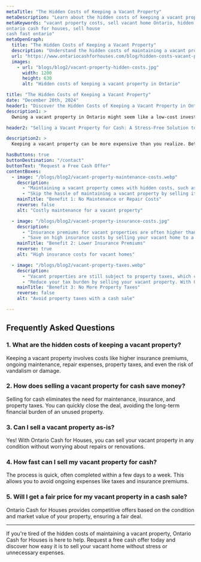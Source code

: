 ```yaml
---
metaTitle: "The Hidden Costs of Keeping a Vacant Property"
metaDescription: "Learn about the hidden costs of keeping a vacant property and discover how selling for cash can help you avoid them."
metaKeywords: "vacant property costs, sell vacant home Ontario, hidden costs vacant house, property maintenance costs, cash home buyers Ontario,
ontario cash for houses, sell house
cash fast ontario"
metaOpenGraph:
  title: "The Hidden Costs of Keeping a Vacant Property"
  description: "Understand the hidden costs of maintaining a vacant property and learn how selling for cash can save you time and money."
  url: "https://www.ontariocashforhouses.com/blog/hidden-costs-vacant-property"
  images:
    - url: "blogs/blog2/vacant-property-hidden-costs.jpg"
      width: 1200
      height: 630
      alt: "Hidden costs of keeping a vacant property in Ontario"

title: "The Hidden Costs of Keeping a Vacant Property"
date: "December 20th, 2024"
header1: "Discover the Hidden Costs of Keeping a Vacant Property in Ontario"
description1: >
  Owning a vacant property in Ontario might seem like a low-cost investment, but the reality is that it can quickly drain your finances. From ongoing maintenance to unexpected repairs, the hidden costs of keeping a vacant home can add up. Selling your vacant property for cash is an effective way to eliminate these expenses and simplify your financial life.

header2: "Selling a Vacant Property for Cash: A Stress-Free Solution to Hidden Costs"

description2: >
  Keeping a vacant property can be more expensive than you realize. Between property taxes, insurance premiums, and maintenance fees, you may find yourself spending more than anticipated. By selling your property for cash, you can avoid these ongoing expenses and reduce the stress of managing a home that isn’t being used. Ontario Cash for Houses provides a quick, hassle-free solution to sell your vacant property and keep more money in your pocket.

hasButtons: true
buttonDestination: "/contact"
buttonText: "Request a Free Cash Offer"
contentBoxes:
  - image: "/blogs/blog2/vacant-property-maintenance-costs.webp"
    description:
      - "Maintaining a vacant property comes with hidden costs, such as landscaping, repairs, and utility bills. These costs can quickly add up, even if no one is living in the home. Selling for cash eliminates the need for ongoing maintenance, saving you both time and money."
      - "Skip the hassle of maintaining a vacant property by selling it for cash to Ontario Cash for Houses. Avoid expensive upkeep and free yourself from the financial burden of an unused property."
    mainTitle: "Benefit 1: No Maintenance or Repair Costs"
    reverse: false
    alt: "Costly maintenance for a vacant property"

  - image: "/blogs/blog2/vacant-property-insurance-costs.jpg"
    description:
      - "Insurance premiums for vacant properties are often higher than for occupied homes, due to the increased risks of vandalism, damage, or liability. Selling your property for cash helps you avoid these inflated premiums while securing a quick, hassle-free sale."
      - "Save on high insurance costs by selling your vacant home to a cash buyer. Ontario Cash for Houses offers a fast solution, allowing you to close the sale without the long-term financial burden."
    mainTitle: "Benefit 2: Lower Insurance Premiums"
    reverse: true
    alt: "High insurance costs for vacant homes"

  - image: "/blogs/blog2/vacant-property-taxes.webp"
    description:
      - "Vacant properties are still subject to property taxes, which can become a significant financial strain over time. Selling your home for cash allows you to eliminate this recurring expense and redirect your resources to other priorities."
      - "Reduce your tax burden by selling your vacant property. With Ontario Cash for Houses, you can quickly and easily close the deal, avoiding the ongoing cost of property taxes."
    mainTitle: "Benefit 3: No More Property Taxes"
    reverse: false
    alt: "Avoid property taxes with a cash sale"

---
```


## **Frequently Asked Questions**

### **1. What are the hidden costs of keeping a vacant property?**
Keeping a vacant property involves costs like higher insurance premiums, ongoing maintenance, repair expenses, property taxes, and even the risk of vandalism or damage.

### **2. How does selling a vacant property for cash save money?**
Selling for cash eliminates the need for maintenance, insurance, and property taxes. You can quickly close the deal, avoiding the long-term financial burden of an unused property.

### **3. Can I sell a vacant property as-is?**
Yes! With Ontario Cash for Houses, you can sell your vacant property in any condition without worrying about repairs or renovations.

### **4. How fast can I sell my vacant property for cash?**
The process is quick, often completed within a few days to a week. This allows you to avoid ongoing expenses like taxes and insurance premiums.

### **5. Will I get a fair price for my vacant property in a cash sale?**
Ontario Cash for Houses provides competitive offers based on the condition and market value of your property, ensuring a fair deal.

---

If you're tired of the hidden costs of maintaining a vacant property, Ontario Cash for Houses is here to help. Request a free cash offer today and discover how easy it is to sell your vacant home without stress or unnecessary expenses.

